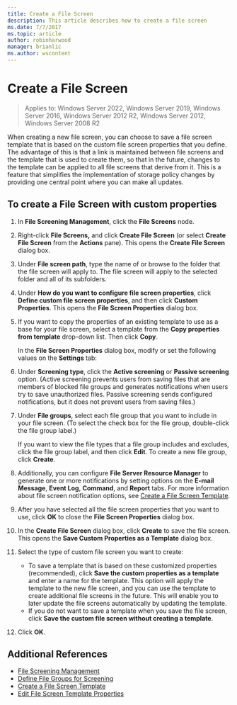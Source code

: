 ```yaml
---
title: Create a File Screen
description: This article describes how to create a file screen
ms.date: 7/7/2017
ms.topic: article
author: robinharwood
manager: brianlic
ms.author: wscontent
---
```

# Create a File Screen

>Applies to: Windows Server 2022, Windows Server 2019, Windows Server 2016, Windows Server 2012 R2, Windows Server 2012, Windows Server 2008 R2

When creating a new file screen, you can choose to save a file screen template that is based on the custom file screen properties that you define. The advantage of this is that a link is maintained between file screens and the template that is used to create them, so that in the future, changes to the template can be applied to all file screens that derive from it. This is a feature that simplifies the implementation of storage policy changes by providing one central point where you can make all updates.

## To create a File Screen with custom properties

1.  In **File Screening Management**, click the **File Screens** node.

2.  Right-click **File Screens,** and click **Create File Screen** (or select **Create File Screen** from the **Actions** pane). This opens the **Create File Screen** dialog box.

3.  Under **File screen path**, type the name of or browse to the folder that the file screen will apply to. The file screen will apply to the selected folder and all of its subfolders.

4.  Under **How do you want to configure file screen properties**, click **Define custom file screen properties**, and then click **Custom Properties**. This opens the **File Screen Properties** dialog box.

5.  If you want to copy the properties of an existing template to use as a base for your file screen, select a template from the **Copy properties from template** drop-down list. Then click **Copy**.

    In the **File Screen Properties** dialog box, modify or set the following values on the **Settings** tab:

6.  Under **Screening type**, click the **Active screening** or **Passive screening** option. (Active screening prevents users from saving files that are members of blocked file groups and generates notifications when users try to save unauthorized files. Passive screening sends configured notifications, but it does not prevent users from saving files.)

7.  Under **File groups**, select each file group that you want to include in your file screen. (To select the check box for the file group, double-click the file group label.)

    If you want to view the file types that a file group includes and excludes, click the file group label, and then click **Edit**. To create a new file group, click **Create**.

8.  Additionally, you can configure **File Server Resource Manager** to generate one or more notifications by setting options on the **E-mail Message**, **Event Log**, **Command**, and **Report** tabs. For more information about file screen notification options, see [Create a File Screen Template](create-file-screen-template.md).

9.  After you have selected all the file screen properties that you want to use, click **OK** to close the **File Screen Properties** dialog box.

10. In the **Create File Screen** dialog box, click **Create** to save the file screen. This opens the **Save Custom Properties as a Template** dialog box.

11. Select the type of custom file screen you want to create:

    -   To save a template that is based on these customized properties (recommended), click **Save the custom properties as a template** and enter a name for the template. This option will apply the template to the new file screen, and you can use the template to create additional file screens in the future. This will enable you to later update the file screens automatically by updating the template.
    -   If you do not want to save a template when you save the file screen, click **Save the custom file screen without creating a template**.

12. Click **OK**.

## Additional References

-   [File Screening Management](file-screening-management.md)
-   [Define File Groups for Screening](define-file-groups-for-screening.md)
-   [Create a File Screen Template](create-file-screen-template.md)
-   [Edit File Screen Template Properties](edit-file-screen-template-properties.md)


